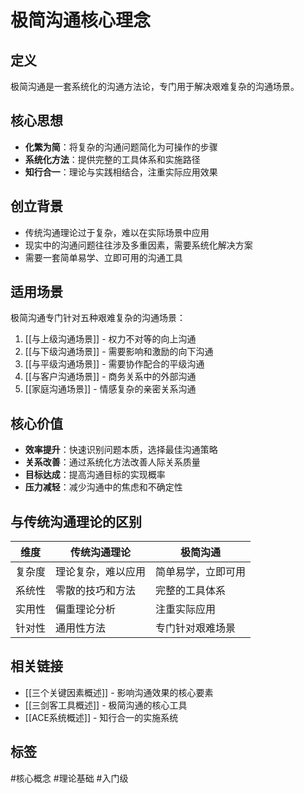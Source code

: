 # 极简沟通核心理念

## 定义
极简沟通是一套系统化的沟通方法论，专门用于解决艰难复杂的沟通场景。

## 核心思想
- **化繁为简**：将复杂的沟通问题简化为可操作的步骤
- **系统化方法**：提供完整的工具体系和实施路径
- **知行合一**：理论与实践相结合，注重实际应用效果

## 创立背景
- 传统沟通理论过于复杂，难以在实际场景中应用
- 现实中的沟通问题往往涉及多重因素，需要系统化解决方案
- 需要一套简单易学、立即可用的沟通工具

## 适用场景
极简沟通专门针对五种艰难复杂的沟通场景：
1. [[与上级沟通场景]] - 权力不对等的向上沟通
2. [[与下级沟通场景]] - 需要影响和激励的向下沟通
3. [[与平级沟通场景]] - 需要协作配合的平级沟通
4. [[与客户沟通场景]] - 商务关系中的外部沟通
5. [[家庭沟通场景]] - 情感复杂的亲密关系沟通

## 核心价值
- **效率提升**：快速识别问题本质，选择最佳沟通策略
- **关系改善**：通过系统化方法改善人际关系质量
- **目标达成**：提高沟通目标的实现概率
- **压力减轻**：减少沟通中的焦虑和不确定性

## 与传统沟通理论的区别
| 维度 | 传统沟通理论 | 极简沟通 |
|------|-------------|----------|
| 复杂度 | 理论复杂，难以应用 | 简单易学，立即可用 |
| 系统性 | 零散的技巧和方法 | 完整的工具体系 |
| 实用性 | 偏重理论分析 | 注重实际应用 |
| 针对性 | 通用性方法 | 专门针对艰难场景 |

## 相关链接
- [[三个关键因素概述]] - 影响沟通效果的核心要素
- [[三剑客工具概述]] - 极简沟通的核心工具
- [[ACE系统概述]] - 知行合一的实施系统

## 标签
#核心概念 #理论基础 #入门级